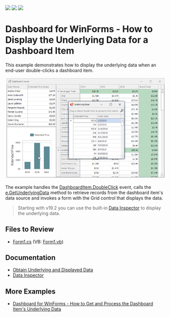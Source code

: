 <!-- default badges list -->
![](https://img.shields.io/endpoint?url=https://codecentral.devexpress.com/api/v1/VersionRange/128581468/19.2.3%2B)
[![](https://img.shields.io/badge/Open_in_DevExpress_Support_Center-FF7200?style=flat-square&logo=DevExpress&logoColor=white)](https://supportcenter.devexpress.com/ticket/details/T129135)
[![](https://img.shields.io/badge/📖_How_to_use_DevExpress_Examples-e9f6fc?style=flat-square)](https://docs.devexpress.com/GeneralInformation/403183)
<!-- default badges end -->

# Dashboard for WinForms - How to Display the Underlying Data for a Dashboard Item

This example demonstrates how to display the underlying data when an end-user double-clicks a dashboard item.

![screenshot](/images/screenshot.png)

The example handles the [DashboardItem.DoubleClick](https://docs.devexpress.com/Dashboard/DevExpress.DashboardWin.DashboardViewer.DashboardItemDoubleClick) event, calls the [e.GetUnderlyingData](https://docs.devexpress.com/Dashboard/DevExpress.DashboardWin.DashboardItemMouseHitTestEventArgs.GetUnderlyingData) method to retrieve records from the dashboard item's data source and invokes a form with the Grid control that displays the data.

> Starting with v19.2 you can use the built-in [Data Inspector](https://docs.devexpress.com/Dashboard/401194/common-features/underlying-and-displayed-data/data-inspector) to display the underlying data.

## Files to Review

* [Form1.cs](./CS/Dashboard_UnderlyingDataWin/Form1.cs) (VB: [Form1.vb](./VB/Dashboard_UnderlyingDataWin/Form1.vb))

## Documentation

- [Obtain Underlying and Displayed Data](https://docs.devexpress.com/Dashboard/17269/winforms-dashboard/winforms-viewer/obtaining-underlying-and-displayed-data)
- [Data Inspector](https://docs.devexpress.com/Dashboard/401194/common-features/underlying-and-displayed-data/data-inspector)

## More Examples

- [Dashboard for WinForms - How to Get and Process the Dashboard Item's Underlying Data](https://github.com/DevExpress-Examples/how-to-obtain-a-dashboard-items-client-data-in-the-winforms-viewer-t140553)
